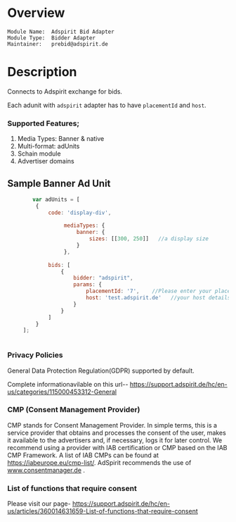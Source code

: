   # Overview
  
  ```
Module Name:  Adspirit Bid Adapter
Module Type:  Bidder Adapter
Maintainer:   prebid@adspirit.de

```
# Description

Connects to Adspirit exchange for bids.

Each adunit with `adspirit` adapter has to have `placementId` and `host`.


### Supported Features;

1. Media Types: Banner & native
2. Multi-format: adUnits
3. Schain module
4. Advertiser domains


## Sample Banner Ad Unit
  ```javascript
		  var adUnits = [
           {
               code: 'display-div',
			 
                    mediaTypes: {
                        banner: {
                            sizes: [[300, 250]]   //a display size
                        }
                    },
    
               bids: [
                   {
                       bidder: "adspirit",
                       params: {
                           placementId: '7',    //Please enter your placementID
                           host: 'test.adspirit.de'   //your host details from Adspirit
                       }
                   }
               ]
           }
       ];
		   
```


### Privacy Policies

General Data Protection Regulation(GDPR) supported by default.

Complete informationavilable on this  url-- https://support.adspirit.de/hc/en-us/categories/115000453312-General


### CMP (Consent Management Provider)
CMP stands for Consent Management Provider. In simple terms, this is a service provider that obtains and processes the consent of the user, makes it available to the advertisers and, if necessary, logs it for later control. We recommend using a provider with IAB certification or CMP based on the IAB CMP Framework. A list of IAB CMPs can be found at https://iabeurope.eu/cmp-list/. AdSpirit recommends the use of 
www.consentmanager.de .

### List of functions that require consent

Please visit our page- https://support.adspirit.de/hc/en-us/articles/360014631659-List-of-functions-that-require-consent



